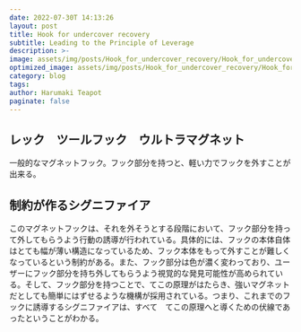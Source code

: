```yaml
---
date: 2022-07-30T 14:13:26
layout: post
title: Hook for undercover recovery
subtitle: Leading to the Principle of Leverage
description: >-
image: assets/img/posts/Hook_for_undercover_recovery/Hook_for_undercover_recovery.png
optimized_image: assets/img/posts/Hook_for_undercover_recovery/Hook_for_undercover_recovery_resized_thumbnail.png
category: blog
tags: 
author: Harumaki Teapot
paginate: false
---
```


## レック　ツールフック　ウルトラマグネット

一般的なマグネットフック。フック部分を持つと、軽い力でフックを外すことが出来る。

## 制約が作るシグニファイア

このマグネットフックは、それを外そうとする段階において、フック部分を持って外してもらうよう行動の誘導が行われている。具体的には、フックの本体自体はとても幅が薄い構造になっているため、フック本体をもって外すことが難しくなっているという制約がある。また、フック部分は色が濃く変わっており、ユーザーにフック部分を持ち外してもらうよう視覚的な発見可能性が高められている。そして、フック部分を持つことで、てこの原理がはたらき、強いマグネットだとしても簡単にはずせるような機構が採用されている。つまり、これまでのフックに誘導するシグニファイアは、すべて　てこの原理へと導くための伏線であったということがわかる。